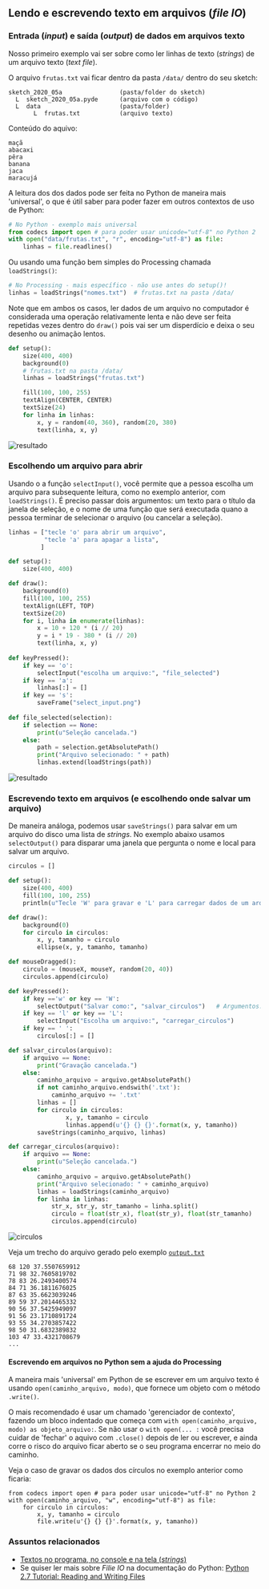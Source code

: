 ## Lendo e escrevendo texto em arquivos (*file IO*)
### Entrada (*input*) e saída (*output*) de dados em arquivos texto

Nosso primeiro exemplo vai ser sobre como ler linhas de texto (*strings*) de um arquivo texto (*text file*).

O arquivo `frutas.txt` vai ficar dentro da pasta `/data/` dentro  do seu sketch:
```
sketch_2020_05a                (pasta/folder do sketch)
  L  sketch_2020_05a.pyde      (arquivo com o código)
  L  data                      (pasta/folder)
       L  frutas.txt           (arquivo texto)
```
Conteúdo do aquivo:
```
maçã
abacaxi
pêra
banana
jaca
maracujá
```
A leitura dos dos dados pode ser feita no Python de maneira mais 'universal', o que é útil saber para poder fazer em outros contextos de uso de Python:

```python
# No Python - exemplo mais universal
from codecs import open # para poder usar unicode="utf-8" no Python 2 
with open("data/frutas.txt", "r", encoding="utf-8") as file:
    linhas = file.readlines()
```
Ou usando uma função bem simples do Processing chamada `loadStrings()`:

```python
# No Processing - mais específico - não use antes do setup()!
linhas = loadStrings("nomes.txt")  # frutas.txt na pasta /data/
```
Note que em ambos os casos, ler dados de um arquivo no computador é considerada uma operação relativamente lenta e não deve ser feita repetidas vezes dentro do `draw()` pois vai ser um disperdício e deixa o seu desenho ou animação lentos.

```python
def setup():
    size(400, 400)
    background(0)
    # frutas.txt na pasta /data/
    linhas = loadStrings("frutas.txt")  

    fill(100, 100, 255)
    textAlign(CENTER, CENTER)
    textSize(24)
    for linha in linhas:
        x, y = random(40, 360), random(20, 380)             
        text(linha, x, y)    
```

![resultado](assets/read_lines.png)

### Escolhendo um arquivo para abrir

Usando o a função `selectInput()`,  você permite que a pessoa escolha um arquivo para subsequente leitura, como no exemplo anterior, com `loadStrings()`. É preciso passar dois argumentos: um texto para o título da janela de seleção, e o nome de uma função que será executada quano a pessoa terminar de selecionar o arquivo (ou cancelar a seleção). 

```python
linhas = ["tecle 'o' para abrir um arquivo",
          "tecle 'a' para apagar a lista",
         ]

def setup():
    size(400, 400)

def draw():
    background(0)
    fill(100, 100, 255)
    textAlign(LEFT, TOP)
    textSize(20)
    for i, linha in enumerate(linhas):
        x = 10 + 120 * (i // 20)
        y = i * 19 - 380 * (i // 20)            
        text(linha, x, y) 
        
def keyPressed():
    if key == 'o':
        selectInput("escolha um arquivo:", "file_selected")
    if key == 'a':
        linhas[:] = []
    if key == 's':
        saveFrame("select_input.png")
        
def file_selected(selection):
    if selection == None:
        print(u"Seleção cancelada.")
    else:
        path = selection.getAbsolutePath()
        print("Arquivo selecionado: " + path)
        linhas.extend(loadStrings(path))         
```

![resultado](assets/select_input.png)

### Escrevendo texto em arquivos (e escolhendo onde salvar um arquivo)

De maneira análoga, podemos usar `saveStrings()` para salvar em um arquivo do disco uma lista de *strings*. No exemplo abaixo usamos `selectOutput()` para disparar uma janela que pergunta o nome e local para salvar um arquivo.

```python
circulos = []

def setup():
    size(400, 400)
    fill(100, 100, 255)
    println(u"Tecle 'W' para gravar e 'L' para carregar dados de um arquivo texto")

def draw():    
    background(0)
    for circulo in circulos:
        x, y, tamanho = circulo
        ellipse(x, y, tamanho, tamanho)

def mouseDragged():
    circulo = (mouseX, mouseY, random(20, 40))
    circulos.append(circulo)

def keyPressed():
    if key =='w' or key == 'W':
        selectOutput("Salvar como:", "salvar_circulos")   # Argumentos: título, função chamada na conclusão           
    if key == 'l' or key == 'L':
        selectInput("Escolha um arquivo:", "carregar_circulos")      
    if key == ' ':
        circulos[:] = []

def salvar_circulos(arquivo):
    if arquivo == None:
        print("Gravação cancelada.")
    else:
        caminho_arquivo = arquivo.getAbsolutePath()
        if not caminho_arquivo.endswith('.txt'):
            caminho_arquivo += '.txt'
        linhas = []
        for circulo in circulos:
                x, y, tamanho = circulo
                linhas.append(u'{} {} {}'.format(x, y, tamanho))            
        saveStrings(caminho_arquivo, linhas)    

def carregar_circulos(arquivo):
    if arquivo == None:
        print(u"Seleção cancelada.")
    else:
        caminho_arquivo = arquivo.getAbsolutePath()
        print("Arquivo selecionado: " + caminho_arquivo)
        linhas = loadStrings(caminho_arquivo)
        for linha in linhas:
            str_x, str_y, str_tamanho = linha.split()
            circulo = float(str_x), float(str_y), float(str_tamanho)
            circulos.append(circulo)                                                              
```
![circulos](assets/output.png)

Veja um trecho do arquivo gerado pelo exemplo [`output.txt`](assets/output.txt)
```
68 120 37.5507659912
71 98 32.7605819702
78 83 26.2493400574
84 71 36.1811676025
87 63 35.6623039246
89 59 37.2014465332
90 56 37.5425949097
91 56 23.1710891724
93 55 34.2703857422
98 50 31.6832389832
103 47 33.4321708679
...
```
#### Escrevendo em arquivos no Python sem a ajuda do Processing

A maneira mais 'universal' em Python de se escrever em um arquivo texto é usando `open(caminho_arquivo, modo)`, que fornece um objeto com o método `.write()`.

O mais recomendado é usar um chamado 'gerenciador de contexto', fazendo um bloco indentado que começa com `with open(caminho_arquivo, modo) as objeto_arquivo:`. Se não usar o `with open(... :` você precisa cuidar de 'fechar' o aquivo com `.close()` depois de ler ou escrever, e ainda corre o risco do arquivo ficar aberto se o seu programa encerrar no meio do caminho.

Veja o caso de gravar os dados dos círculos no exemplo anterior como ficaria:

```
from codecs import open # para poder usar unicode="utf-8" no Python 2 
with open(caminho_arquivo, "w", encoding="utf-8") as file:
    for circulo in circulos:
        x, y, tamanho = circulo
        file.write(u'{} {} {}'.format(x, y, tamanho))
 ```       

### Assuntos relacionados

* [Textos no programa, no console e na tela (*strings*)](strings_py.md)
* Se quiser ler mais sobre *Filie IO* na documentação do Python: [Python 2.7 Tutorial: Reading and Writing Files](https://docs.python.org/2/tutorial/inputoutput.html#reading-and-writing-files)        

